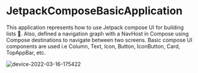 # JetpackComposeBasicApplication
This application represents how to use Jetpack compose UI for building lists 🚀.
Also, defined a navigation graph with a NavHost in Compose using Compose destinations to navigate between two screens.
Basic compose UI components are used i.e Column, Text, Icon, Button, IconButton, Card, TopAppBar, etc.



![device-2022-03-16-175422](https://user-images.githubusercontent.com/33259055/158589835-048094a1-fd7b-4520-a899-2e6559a981ec.png)
